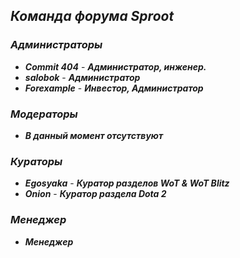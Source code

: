 ## ***Команда форума Sproot***
### ***Администраторы***
- ***Commit 404*** - ***Администратор, инженер.***
- ***salobok*** - ***Администратор***
- ***Forexample*** - ***Инвестор, Администратор***

### ***Модераторы***
- ***В данный момент отсутствуют***

### ***Кураторы***
- ***Egosyaka*** - ***Куратор разделов WoT & WoT Blitz***
- ***Onion*** - ***Куратор раздела Dota 2***

### ***Менеджер***
- ***Менеджер***

